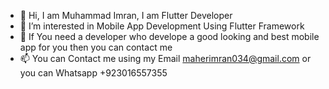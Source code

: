 - 👋 Hi, I am Muhammad Imran, I am Flutter Developer
- 👀 I’m interested in Mobile App Development Using Flutter Framework 
- 💞️ If You need a developer who develope a good looking and best mobile app for you then you can contact me 
- 📫 You can Contact me using my Email maherimran034@gmail.com or you can Whatsapp +923016557355

<!---
imran-maher/imran-maher is a ✨ special ✨ repository because its `README.md` (this file) appears on your GitHub profile.
You can click the Preview link to take a look at your changes.
--->
